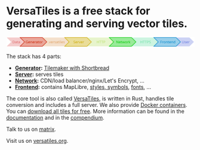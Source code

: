 # VersaTiles is a free stack for generating and serving vector tiles.

<img src="https://github.com/versatiles-org/.github/raw/main/profile/stack.svg">

The stack has 4 parts:

- **[Generator](https://github.com/versatiles-org/versatiles-generator):** [Tilemaker with Shortbread](https://github.com/versatiles-org/shortbread-tilemaker)
- **[Server](https://github.com/versatiles-org/versatiles-documentation/blob/main/basics/versatiles_server.md):** serves tiles
- **[Network](https://github.com/versatiles-org/versatiles-documentation/blob/main/compendium/specification_reference_model.md#layer-network):** CDN/load balancer/nginx/Let's Encrypt, ...
- **[Frontend](https://github.com/versatiles-org/versatiles-frontend):** contains MapLibre, [styles, symbols](https://github.com/versatiles-org/versatiles-styles), [fonts](https://github.com/versatiles-org/versatiles-fonts), ...

The core tool is also called [VersaTiles](https://github.com/versatiles-org/versatiles-rs), is written in Rust, handles tile conversion and includes a full server. We also provide [Docker containers](https://github.com/versatiles-org/versatiles-docker). You can [download all tiles for free](https://download.versatiles.org). More information can be found in the [documentation](https://github.com/versatiles-org/versatiles-documentation) and in the [compendium](https://github.com/versatiles-org/versatiles-documentation/blob/main/compendium/index.md).

Talk to us on [matrix](https://matrix.to/#/#versatiles:matrix.org).

Visit us on [versatiles.org](https://versatiles.org).
